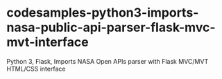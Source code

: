 # codesamples-python3-imports-nasa-public-api-parser-flask-mvc-mvt-interface
Python 3, Flask, Imports NASA Open APIs parser with Flask MVC/MVT HTML/CSS interface

